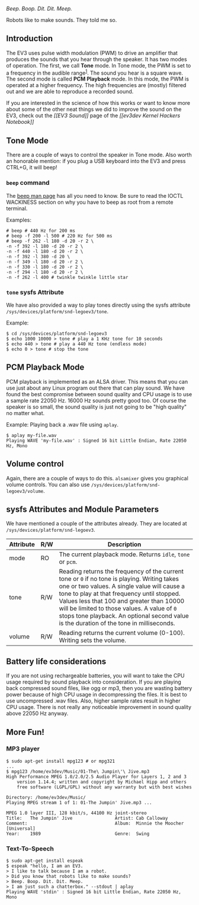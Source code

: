 _Beep. Boop. Dit. Dit. Meep._

Robots like to make sounds. They told me so.

## Introduction

The EV3 uses pulse width modulation (PWM) to drive an amplifier that produces the sounds that you hear through the speaker. It has two modes of operation. The first, we call **Tone** mode. In Tone mode, the PWM is set to a frequency in the audible range<sup>[1]</sup>. The sound you hear is a square wave. The second mode is called **PCM Playback** mode. In this mode, the PWM is operated at a higher frequency. The high frequencies are (mostly) filtered out and we are able to reproduce a recorded sound.

If you are interested in the science of how this works or want to know more about some of the other neat things we did to improve the sound on the EV3, check out the _[[EV3 Sound]]_ page of the _[[ev3dev Kernel Hackers Notebook]]_

[1]: https://en.wikipedia.org/wiki/Audio_frequency

## Tone Mode

There are a couple of ways to control the speaker in Tone mode. Also worth an honorable mention: if you plug a USB keyboard into the EV3 and press CTRL+G, it will beep!

### ```beep``` command

The [beep man page](http://manpages.debian.net/cgi-bin/man.cgi?query=BEEP&sektion=1&apropos=0&manpath=Debian+7.0+wheezy&locale=) has all you need to know. Be sure to read the IOCTL WACKINESS section on why you have to beep as root from a remote terminal.

Examples:

```
# beep # 440 Hz for 200 ms
# beep -f 200 -l 500 # 220 Hz for 500 ms
# beep -f 262 -l 180 -d 20 -r 2 \
-n -f 392 -l 180 -d 20 -r 2 \
-n -f 440 -l 180 -d 20 -r 2 \
-n -f 392 -l 380 -d 20 \
-n -f 349 -l 180 -d 20 -r 2 \
-n -f 330 -l 180 -d 20 -r 2 \
-n -f 294 -l 180 -d 20 -r 2 \
-n -f 262 -l 400 # twinkle twinkle little star
```
### ```tone``` sysfs Attribute

We have also provided a way to play tones directly using the sysfs attribute ```/sys/devices/platform/snd-legoev3/tone```.

Example:

```
$ cd /sys/devices/platform/snd-legoev3
$ echo 1000 10000 > tone # play a 1 KHz tone for 10 seconds
$ echo 440 > tone # play a 440 Hz tone (endless mode)
$ echo 0 > tone # stop the tone 
```

## PCM Playback Mode

PCM playback is implemented as an ALSA driver. This means that you can use just about any Linux program out there that can play sound. We have found the best compromise between sound quality and CPU usage is to use a sample rate 22050 Hz. 16000 Hz sounds pretty good too. Of course the speaker is so small, the sound quality is just not going to be "high quality" no matter what.

Example: Playing back a .wav file using ```aplay```.

```
$ aplay my-file.wav
Playing WAVE 'my-file.wav' : Signed 16 bit Little Endian, Rate 22050 Hz, Mono
```

## Volume control

Again, there are a couple of ways to do this. ```alsamixer``` gives you graphical volume controls. You can also use ```/sys/devices/platform/snd-legoev3/volume```.

## sysfs Attributes and Module Parameters

We have mentioned a couple of the attributes already. They are located at ```/sys/devices/platform/snd-legoev3```.

| Attribute | R/W | Description
|-----------|-----|------------
| mode      | RO  | The current playback mode. Returns ```idle```, ```tone``` or ```pcm```.
| tone      | R/W | Reading returns the frequency of the current tone or ```0``` if no tone is playing. Writing takes one or two values. A single value will cause a tone to play at that frequency until stopped. Values less that 100 and greater than 10000 will be limited to those values. A value of ```0``` stops tone playback. An optional second value is the duration of the tone in milliseconds.
| volume    | R/W | Reading returns the current volume (0-100). Writing sets the volume.

## Battery life considerations

If you are not using rechargeable batteries, you will want to take the CPU usage required by sound playback into consideration. If you are playing back compressed sound files, like ogg or mp3, then you are wasting battery power because of high CPU usage in decompressing the files. It is best to use uncompressed .wav files. Also, higher sample rates result in higher CPU usage. There is not really any noticeable improvement in sound quality above 22050 Hz anyway.

## More Fun!

### MP3 player

```
$ sudo apt-get install mpg123 # or mpg321
...
$ mpg123 /home/ev3dev/Music/01-The\ Jumpin\'\ Jive.mp3 
High Performance MPEG 1.0/2.0/2.5 Audio Player for Layers 1, 2 and 3
	version 1.14.4; written and copyright by Michael Hipp and others
	free software (LGPL/GPL) without any warranty but with best wishes

Directory: /home/ev3dev/Music/
Playing MPEG stream 1 of 1: 01-The Jumpin' Jive.mp3 ...

MPEG 1.0 layer III, 128 kbit/s, 44100 Hz joint-stereo
Title:   The Jumpin' Jive                Artist: Cab Calloway
Comment:                                 Album:  Minnie the Moocher [Universal]
Year:    1989                            Genre:  Swing
```

### Text-To-Speech

```
$ sudo apt-get install espeak
$ espeak "hello, I am an EV3.
> I like to talk because I am a robot.
> Did you know that robots like to make sounds?
> Beep. Boop. Dit. Dit. Meep.
> I am just such a chatterbox." --stdout | aplay
Playing WAVE 'stdin' : Signed 16 bit Little Endian, Rate 22050 Hz, Mono
```